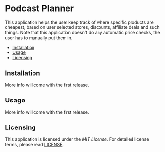 # Podcast Planner
This application helps the user keep track of where specific products are 
cheapest, based on user selected stores, discounts, affiliate deals and such 
things. Note that this application doesn't do any automatic price checks, the 
user has to manually put them in.

* [Installation](#installation)
* [Usage](#usage)
* [Licensing](#licensing)

## Installation
More info will come with the first release.

## Usage
More info will come with the first release.

## Licensing
This application is licensed under the *MIT License*. For detailed license 
terms, please read [LICENSE][1].


[1]: LICENSE
